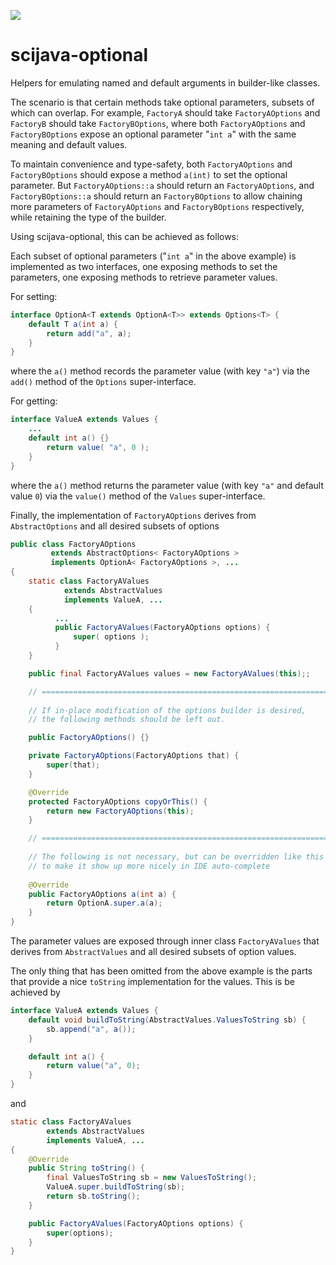 [![](https://travis-ci.com/scijava/scijava-optional.svg?branch=master)](https://travis-ci.com/scijava/scijava-optional)

# scijava-optional

Helpers for emulating named and default arguments in builder-like classes.

The scenario is that certain methods take optional parameters, subsets of which can overlap.
For example, `FactoryA` should take `FactoryAOptions` and
`FactoryB` should take `FactoryBOptions`, where both `FactoryAOptions` and `FactoryBOptions`
expose an optional parameter "`int a`" with the same meaning and default values.

To maintain convenience and type-safety, both `FactoryAOptions` and `FactoryBOptions` should expose
a method `a(int)` to set the optional parameter. But `FactoryAOptions::a` should return an `FactoryAOptions`,
and `FactoryBOptions::a` should return an `FactoryBOptions` to allow chaining more parameters of
`FactoryAOptions` and `FactoryBOptions` respectively, while retaining the type of the builder.

Using scijava-optional, this can be achieved as follows:

Each subset of optional parameters ("`int a`" in the above example) is implemented as two interfaces,
one exposing methods to set the parameters, one exposing methods to retrieve parameter values.

For setting:
```java
interface OptionA<T extends OptionA<T>> extends Options<T> {
    default T a(int a) {
        return add("a", a);
    }
}
```
where the `a()` method records the parameter value (with key `"a"`) via the
`add()` method of the `Options` super-interface.

For getting:
```java
interface ValueA extends Values {
    ...
    default int a() {}
        return value( "a", 0 );
    }
}
```
where the `a()` method returns the parameter value (with key `"a"` and default value `0`)
via the `value()` method of the `Values` super-interface.

Finally, the implementation of `FactoryAOptions` derives from `AbstractOptions` and all desired
subsets of options
```java
public class FactoryAOptions
         extends AbstractOptions< FactoryAOptions >
         implements OptionA< FactoryAOptions >, ...
{
    static class FactoryAValues
            extends AbstractValues
            implements ValueA, ...
    {
          ...
          public FactoryAValues(FactoryAOptions options) {
              super( options );
          }
    }

    public final FactoryAValues values = new FactoryAValues(this);;

    // =======================================================================
 
    // If in-place modification of the options builder is desired,
    // the following methods should be left out. 

    public FactoryAOptions() {}

    private FactoryAOptions(FactoryAOptions that) {
        super(that);
    }

    @Override
    protected FactoryAOptions copyOrThis() {
        return new FactoryAOptions(this);
    }

    // =======================================================================
 
    // The following is not necessary, but can be overridden like this
    // to make it show up more nicely in IDE auto-complete
 
    @Override
    public FactoryAOptions a(int a) {
        return OptionA.super.a(a);
    }
}
```
The parameter values are exposed through inner class `FactoryAValues` that derives from `AbstractValues`
and all desired subsets of option values.

The only thing that has been omitted from the above example is the parts that provide a nice `toString` implementation
for the values. This is be achieved by
```java
interface ValueA extends Values {
    default void buildToString(AbstractValues.ValuesToString sb) {
        sb.append("a", a());
    }

    default int a() {
        return value("a", 0);
    }
}
```
and
```java
static class FactoryAValues
        extends AbstractValues
        implements ValueA, ...
{
    @Override
    public String toString() {
        final ValuesToString sb = new ValuesToString();
        ValueA.super.buildToString(sb);
        return sb.toString();
    }

    public FactoryAValues(FactoryAOptions options) {
        super(options);
    }
}
```
